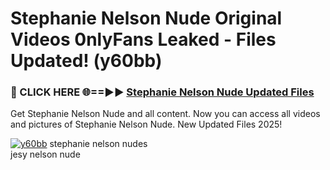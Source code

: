 # Stephanie Nelson Nude Original Videos 0nlyFans Leaked - Files Updated! (y60bb)

<h3>🔴 CLICK HERE 🌐==►► <a href="https://tinyurl.com/52m3yx9h" rel="nofollow">Stephanie Nelson Nude Updated Files</a></h3>

Get Stephanie Nelson Nude and all content. Now you can access all videos and pictures of Stephanie Nelson Nude. New Updated Files 2025!

[![y60bb](https://i.imgur.com/TnHtlc8.gif)](https://tinyurl.com/52m3yx9h)
stephanie nelson nudes<br>
jesy nelson nude